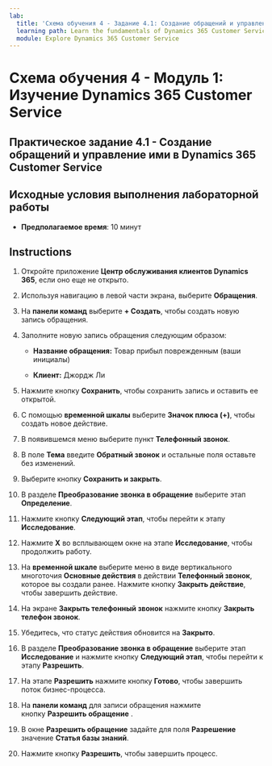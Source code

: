 ```yaml
---
lab:
  title: 'Схема обучения 4 - Задание 4.1: Создание обращений и управление ими в Dynamics 365 Customer Service'
  learning path: Learn the fundamentals of Dynamics 365 Customer Service
  module: Explore Dynamics 365 Customer Service
---
```


Схема обучения 4 - Модуль 1: Изучение Dynamics 365 Customer Service
========================

## Практическое задание 4.1 - Создание обращений и управление ими в Dynamics 365 Customer Service

## Исходные условия выполнения лабораторной работы

  - **Предполагаемое время**: 10 минут

## Instructions

1. Откройте приложение **Центр обслуживания клиентов Dynamics 365**, если оно еще не открыто.

2. Используя навигацию в левой части экрана, выберите **Обращения**.

3.  На **панели команд** выберите **+ Создать**, чтобы создать новую запись обращения. 

4.  Заполните новую запись обращения следующим образом:

    - **Название обращения:** Товар прибыл поврежденным (ваши инициалы)

    - **Клиент:** Джордж Ли

5.  Нажмите кнопку **Сохранить**, чтобы сохранить запись и оставить ее открытой. 

6.  С помощью **временной шкалы** выберите **Значок плюса (+)**, чтобы создать новое действие. 

7.  В появившемся меню выберите пункт **Телефонный звонок**.

8.  В поле **Тема** введите **Обратный звонок** и остальные поля оставьте без изменений.

9.  Выберите кнопку **Сохранить и закрыть**.

10. В разделе **Преобразование звонка в обращение** выберите этап **Определение**.

11. Нажмите кнопку **Следующий этап**, чтобы перейти к этапу **Исследование**.

12. Нажмите **X** во всплывающем окне на этапе **Исследование**, чтобы продолжить работу. 

13. На **временной шкале** выберите меню в виде вертикального многоточия **Основные действия** в действии **Телефонный звонок**, которое вы создали ранее. Нажмите кнопку **Закрыть действие**, чтобы завершить действие. 

14. На экране **Закрыть телефонный звонок** нажмите кнопку **Закрыть телефон звонок**. 

15. Убедитесь, что статус действия обновится на **Закрыто**. 

16. В разделе **Преобразование звонка в обращение** выберите этап **Исследование** и нажмите кнопку **Следующий этап**, чтобы перейти к этапу **Разрешить**.

17. На этапе **Разрешить** нажмите кнопку **Готово**, чтобы завершить поток бизнес-процесса. 

18. На **панели команд** для записи обращения нажмите кнопку **Разрешить обращение** . 

19. В окне **Разрешить обращение** задайте для поля **Разрешение** значение **Статья базы знаний**. 

20. Нажмите кнопку **Разрешить**, чтобы завершить процесс. 

